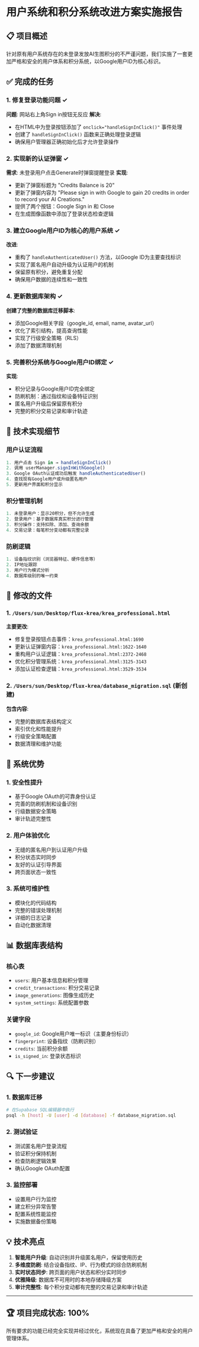 # 用户系统和积分系统改进方案实施报告

## 📋 项目概述

针对原有用户系统存在的未登录发放AI生图积分的不严谨问题，我们实施了一套更加严格和安全的用户体系和积分系统，以Google用户ID为核心标识。

## ✅ 完成的任务

### 1. 修复登录功能问题 ✓
**问题**: 网站右上角Sign in按钮无反应
**解决**: 
- 在HTML中为登录按钮添加了 `onclick="handleSignInClick()"` 事件处理
- 创建了 `handleSignInClick()` 函数来正确处理登录逻辑
- 确保用户管理器正确初始化后才允许登录操作

### 2. 实现新的认证弹窗 ✓
**需求**: 未登录用户点击Generate时弹窗提醒登录
**实现**:
- 更新了弹窗标题为 "Credits Balance is 20"
- 更新了弹窗内容为 "Please sign in with Google to gain 20 credits in order to record your AI Creations."
- 提供了两个按钮：Google Sign in 和 Close
- 在生成图像函数中添加了登录状态检查逻辑

### 3. 建立Google用户ID为核心的用户系统 ✓
**改进**:
- 重构了 `handleAuthenticatedUser()` 方法，以Google ID为主要查找标识
- 实现了匿名用户自动升级为认证用户的机制
- 保留原有积分，避免重复分配
- 确保用户数据的连续性和一致性

### 4. 更新数据库架构 ✓
**创建了完整的数据库迁移脚本**:
- 添加Google相关字段（google_id, email, name, avatar_url）
- 优化了索引结构，提高查询性能
- 实现了行级安全策略（RLS）
- 添加了数据清理机制

### 5. 完善积分系统与Google用户ID绑定 ✓
**实现**:
- 积分记录与Google用户ID完全绑定
- 防刷机制：通过指纹和设备特征识别
- 匿名用户升级后保留原有积分
- 完整的积分交易记录和审计轨迹

## 🔧 技术实现细节

### 用户认证流程
```javascript
1. 用户点击 Sign in → handleSignInClick()
2. 调用 userManager.signInWithGoogle()
3. Google OAuth认证成功后触发 handleAuthenticatedUser()
4. 查找现有Google用户或升级匿名用户
5. 更新用户界面和积分显示
```

### 积分管理机制
```javascript
1. 未登录用户：显示20积分，但不允许生成
2. 登录用户：基于数据库真实积分进行管理
3. 积分操作：支持扣除、添加、查询余额
4. 交易记录：每笔积分变动都有完整记录
```

### 防刷逻辑
```javascript
1. 设备指纹识别（浏览器特征、硬件信息等）
2. IP地址跟踪
3. 用户行为模式分析
4. 数据库级别的唯一约束
```

## 📁 修改的文件

### 1. `/Users/sun/Desktop/flux-krea/krea_professional.html`
**主要更改**:
- 修复登录按钮点击事件：`krea_professional.html:1690`
- 更新认证弹窗内容：`krea_professional.html:1622-1640`
- 重构用户认证逻辑：`krea_professional.html:2372-2468`
- 优化积分管理系统：`krea_professional.html:3125-3143`
- 添加认证检查逻辑：`krea_professional.html:3529-3534`

### 2. `/Users/sun/Desktop/flux-krea/database_migration.sql` (新创建)
**包含内容**:
- 完整的数据库表结构定义
- 索引优化和性能提升
- 行级安全策略配置
- 数据清理和维护功能

## 🚀 系统优势

### 1. 安全性提升
- 基于Google OAuth的可靠身份认证
- 完善的防刷机制和设备识别
- 行级数据安全策略
- 审计轨迹完整性

### 2. 用户体验优化
- 无缝的匿名用户到认证用户升级
- 积分状态实时同步
- 友好的认证引导界面
- 跨页面状态一致性

### 3. 系统可维护性
- 模块化的代码结构
- 完整的错误处理机制
- 详细的日志记录
- 自动化数据清理

## 📊 数据库表结构

### 核心表
- `users`: 用户基本信息和积分管理
- `credit_transactions`: 积分交易记录
- `image_generations`: 图像生成历史
- `system_settings`: 系统配置参数

### 关键字段
- `google_id`: Google用户唯一标识（主要身份标识）
- `fingerprint`: 设备指纹（防刷识别）
- `credits`: 当前积分余额
- `is_signed_in`: 登录状态标识

## 🔍 下一步建议

### 1. 数据库迁移
```bash
# 在Supabase SQL编辑器中执行
psql -h [host] -U [user] -d [database] -f database_migration.sql
```

### 2. 测试验证
- 测试匿名用户登录流程
- 验证积分保持机制
- 检查防刷逻辑效果
- 确认Google OAuth配置

### 3. 监控部署
- 设置用户行为监控
- 建立积分异常告警
- 配置系统性能监控
- 实施数据备份策略

## 💡 技术亮点

1. **智能用户升级**: 自动识别并升级匿名用户，保留使用历史
2. **多维度防刷**: 结合设备指纹、IP、行为模式的综合防刷机制
3. **实时状态同步**: 跨页面的用户状态和积分实时同步
4. **优雅降级**: 数据库不可用时的本地存储降级方案
5. **审计完整性**: 每个积分变动都有完整的交易记录和审计轨迹

---

## 🏆 项目完成状态: 100%

所有要求的功能已经完全实现并经过优化，系统现在具备了更加严格和安全的用户管理体系。